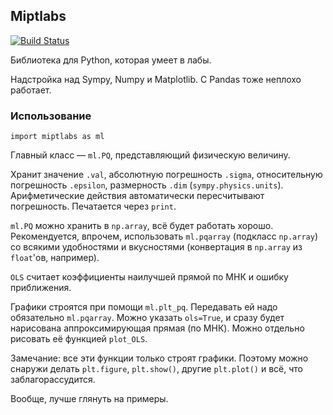 ## Miptlabs
[![Build Status](https://travis-ci.org/Wiki-fan/miptlabs.svg?branch=master)](https://travis-ci.org/Wiki-fan/miptlabs)

Библиотека для Python, которая умеет в лабы.

Надстройка над Sympy, Numpy и Matplotlib. С Pandas тоже неплохо работает.

### Использование
`import miptlabs as ml`

Главный класс — `ml.PQ`, представляющий физическую величину.

Хранит значение `.val`, абсолютную погрешность `.sigma`, относительную погрешность `.epsilon`, размерность `.dim` (`sympy.physics.units`).
Арифметические действия автоматически пересчитывают погрешность. Печатается через `print`.

`ml.PQ` можно хранить в `np.array`, всё будет работать хорошо. Рекомендуется, впрочем, использовать `ml.pqarray` (подкласс `np.array`) со всякими удобностями и вкусностями (конвертация в `np.array` из `float`'ов, например).

`OLS` считает коэффициенты наилучшей прямой по МНК и ошибку приближения.

Графики строятся при помощи `ml.plt_pq`. Передавать ей надо обязательно `ml.pqarray`. Можно указать `ols=True`, и сразу будет нарисована аппроксимирующая прямая (по МНК). Можно отдельно рисовать её функцией `plot_OLS`.

Замечание: все эти функции только строят графики. Поэтому можно снаружи делать `plt.figure`, `plt.show()`, другие `plt.plot()` и всё, что заблагорассудится.

Вообще, лучше глянуть на примеры.
